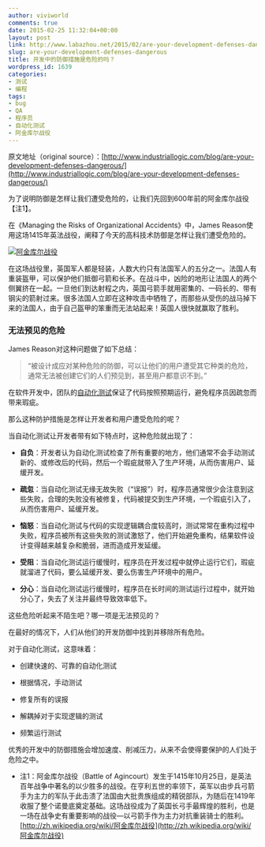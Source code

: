 ```yaml
---
author: viviworld
comments: true
date: 2015-02-25 11:32:04+00:00
layout: post
link: http://www.labazhou.net/2015/02/are-your-development-defenses-dangerous/
slug: are-your-development-defenses-dangerous
title: 开发中的防御措施是危险的吗？
wordpress_id: 1639
categories:
- 测试
- 编程
tags:
- bug
- QA
- 程序员
- 自动化测试
- 阿金库尔战役
---
```


原文地址（original source）：[http://www.industriallogic.com/blog/are-your-development-defenses-dangerous/](http://www.industriallogic.com/blog/are-your-development-defenses-dangerous/)

为了说明防御是怎样让我们遭受危险的，让我们先回到600年前的阿金库尔战役【注1】。

在《Managing the Risks of Organizational Accidents》中，James Reason使用这场1415年英法战役，阐释了今天的高科技术防御是怎样让我们遭受危险的。

[![阿金库尔战役](http://www.labazhou.net/wp-content/uploads/2015/02/Battle-of-Agincourt.png)](http://www.labazhou.net/wp-content/uploads/2015/02/Battle-of-Agincourt.png)

在这场战役里，英国军人都是轻装，人数大约只有法国军人的五分之一。法国人有重装盔甲，可以保护他们抵御弓箭和长矛。在战斗中，凶险的地形让法国人的两个侧翼挤在一起。一旦他们到达射程之内，英国弓箭手就用密集的、一码长的、带有钢尖的箭射过来。很多法国人立即在这种攻击中牺牲了，而那些从受伤的战马掉下来的法国人，由于自己盔甲的笨重而无法站起来！英国人很快就赢取了胜利。


### 无法预见的危险


James Reason对这种问题做了如下总结：


<blockquote>“被设计成应对某种危险的防御，可以让他们的用户遭受其它种类的危险，通常无法被创建它们的人们预见到，甚至用户都意识不到。”</blockquote>


在软件开发中，团队的[自动化测试](http://www.labazhou.net/2015/01/increase-defect-detection-with-our-code-review-checklist-example/)保证了代码按照预期运行，避免程序员因疏忽而带来瑕疵。

那么这种防护措施是怎样让开发者和用户遭受危险的呢？

当自动化测试让开发者带有如下特点时，这种危险就出现了：



	
  * **自负**：开发者认为自动化测试检查了所有重要的地方，他们通常不会手动测试新的、或修改后的代码，然后一个瑕疵就带入了生产环境，从而伤害用户、延缓开发。

	
  * **疏忽**：当自动化测试无缘无故失败（“误报”）时，程序员通常很少会注意到这些失败，合理的失败没有被修复，代码被提交到生产环境，一个瑕疵引入了，从而伤害用户、延缓开发。

	
  * **恼怒**：当自动化测试与代码的实现逻辑耦合度较高时，测试常常在重构过程中失败，程序员被所有这些失败的测试激怒了，他们开始避免重构，结果软件设计变得越来越复杂和脆弱，进而造成开发延缓。

	
  * **受阻**：当自动化测试运行缓慢时，程序员在开发过程中就停止运行它们，瑕疵就溜进了代码，要么延缓开发、要么伤害生产环境中的用户。

	
  * **分心**：当自动化测试运行缓慢时，程序员在长时间的测试运行过程中，就开始分心了，失去了关注并最终导致效率低下。


这些危险听起来不陌生吧？哪一项是无法预见的？

在最好的情况下，人们从他们的开发防御中找到并移除所有危险。

对于自动化测试，这意味着：

	
  * 创建快速的、可靠的自动化测试

	
  * 根据情况，手动测试

	
  * 修复所有的误报

	
  * 解耦掉对于实现逻辑的测试

	
  * 频繁运行测试


优秀的开发中的防御措施会增加速度、削减压力，从来不会使得要保护的人们处于危险之中。

	
  * 注1：阿金库尔战役（Battle of Agincourt）发生于1415年10月25日，是英法百年战争中著名的以少胜多的战役。在亨利五世的率领下，英军以由步兵弓箭手为主力的军队于此击溃了法国由大批贵族组成的精锐部队，为随后在1419年收服了整个诺曼底奠定基础。这场战役成为了英国长弓手最辉煌的胜利，也是一场在战争史有重要影响的战役—以弓箭手作为主力对抗重装骑士的胜利。[http://zh.wikipedia.org/wiki/阿金库尔战役](http://zh.wikipedia.org/wiki/阿金库尔战役)


